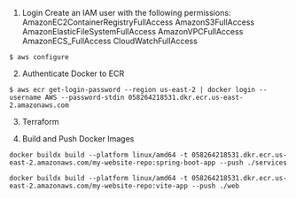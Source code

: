 
1. Login
Create an IAM user with the following permissions:
AmazonEC2ContainerRegistryFullAccess
AmazonS3FullAccess
AmazonElasticFileSystemFullAccess
AmazonVPCFullAccess
AmazonECS_FullAccess
CloudWatchFullAccess

```shell
$ aws configure
```

2. Authenticate Docker to ECR
```shell
$ aws ecr get-login-password --region us-east-2 | docker login --username AWS --password-stdin 058264218531.dkr.ecr.us-east-2.amazonaws.com
```

3. Terraform


3. Build and Push Docker Images
```shell
docker buildx build --platform linux/amd64 -t 058264218531.dkr.ecr.us-east-2.amazonaws.com/my-website-repo:spring-boot-app --push ./services

docker buildx build --platform linux/amd64 -t 058264218531.dkr.ecr.us-east-2.amazonaws.com/my-website-repo:vite-app --push ./web
```